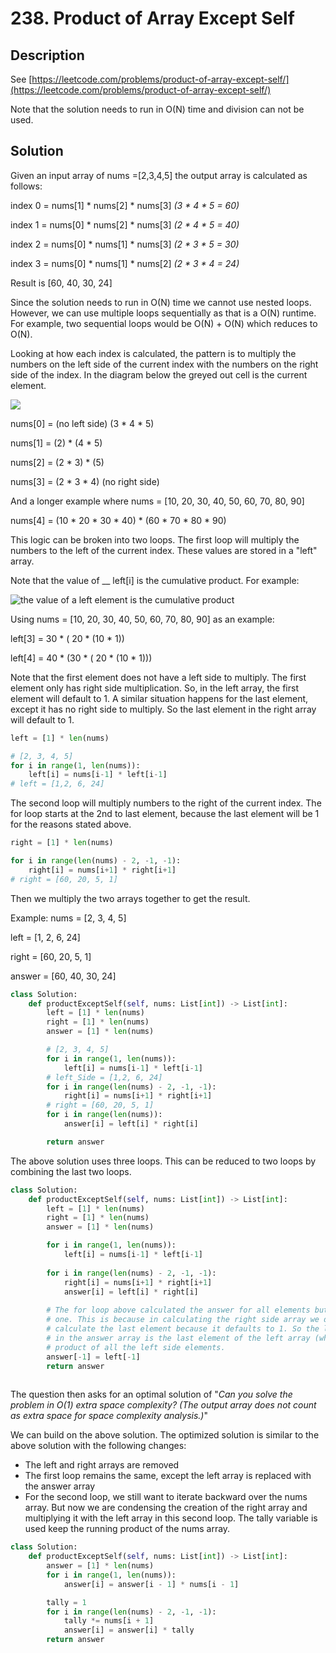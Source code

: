 # 238. Product of Array Except Self

## Description

See [https://leetcode.com/problems/product-of-array-except-self/](https://leetcode.com/problems/product-of-array-except-self/)

Note that the solution needs to run in O(N) time and division can not be used.

## Solution

Given an input array of nums =\[2,3,4,5] the output array is calculated as follows:

index 0 = nums\[1] \* nums\[2] \* nums\[3]  _(3 \* 4 \* 5 = 60)_

index 1 = nums\[0] \* nums\[2] \* nums\[3] _(2  \* 4 \* 5 = 40)_

index 2 = nums\[0] \* nums\[1] \* nums\[3] _(2 \* 3 \* 5 = 30)_

index 3 = nums\[0] \* nums\[1] \* nums\[2] _(2 \* 3 \* 4 = 24)_

Result is \[60, 40, 30, 24]

Since the solution needs to run in O(N) time we cannot use nested loops. However, we can use multiple loops sequentially as that is a O(N) runtime. For example, two sequential loops would be O(N) + O(N) which reduces to O(N).

Looking at how each index is calculated, the pattern is to multiply the numbers on the left side of the current index with the numbers on the right side of the index. In the diagram below the greyed out cell is the current element.&#x20;

![](../../.gitbook/assets/Product\_of\_Array\_Except\_Self.svg)



nums\[0] = (no left side) (3 \* 4 \* 5)

nums\[1] = (2) \* (4 \* 5)

nums\[2] = (2 \* 3) \* (5)

nums\[3] = (2 \* 3 \* 4) (no right side)

And a longer example where nums = \[10, 20, 30, 40, 50, 60, 70, 80, 90]

nums\[4] = (10 \* 20 \* 30 \* 40) \* (60 \* 70 \* 80 \* 90)

This logic can be broken into two loops. The first loop will multiply the numbers to the left of the current index. These values are stored in a "left" array.

Note that the value of __ left\[i] is the cumulative product. For example:

![the value of a left element is the cumulative product](../../.gitbook/assets/238\_2new.png)

Using  nums = \[10, 20, 30, 40, 50, 60, 70, 80, 90] as an example:

left\[3] = 30 \* ( 20 \* (10 \* 1))

left\[4] = 40 \* (30 \* ( 20 \* (10 \* 1)))

Note that the first element does not have a left side to multiply. The first element only has right side multiplication. So, in the left array, the first element will default to 1. A similar situation happens for the last element, except it has no right side to multiply. So the last element in the right array will default to 1.

```python
left = [1] * len(nums)

# [2, 3, 4, 5]
for i in range(1, len(nums)):
    left[i] = nums[i-1] * left[i-1]
# left = [1,2, 6, 24]
```

The second loop will multiply numbers to the right of the current index. The for loop starts at the 2nd to last element, because the last element will be 1 for the reasons stated above.

```python
right = [1] * len(nums)

for i in range(len(nums) - 2, -1, -1):
    right[i] = nums[i+1] * right[i+1]
# right = [60, 20, 5, 1]
```

Then we multiply the two arrays together to get the result.&#x20;

Example: nums = \[2, 3, 4, 5]

left = \[1, 2, 6, 24]

right = \[60, 20, 5, 1]

answer = \[60, 40, 30, 24]

```python
class Solution:
    def productExceptSelf(self, nums: List[int]) -> List[int]:
        left = [1] * len(nums)
        right = [1] * len(nums)
        answer = [1] * len(nums)

        # [2, 3, 4, 5]
        for i in range(1, len(nums)):
            left[i] = nums[i-1] * left[i-1]
        # left_Side = [1,2, 6, 24]
        for i in range(len(nums) - 2, -1, -1):
            right[i] = nums[i+1] * right[i+1]
        # right = [60, 20, 5, 1]
        for i in range(len(nums)):
            answer[i] = left[i] * right[i]

        return answer
```

The above solution uses three loops. This can be reduced to two loops by combining the last two loops.

```python
class Solution:
    def productExceptSelf(self, nums: List[int]) -> List[int]:
        left = [1] * len(nums)
        right = [1] * len(nums)
        answer = [1] * len(nums)

        for i in range(1, len(nums)):
            left[i] = nums[i-1] * left[i-1]
        
        for i in range(len(nums) - 2, -1, -1):
            right[i] = nums[i+1] * right[i+1]
            answer[i] = left[i] * right[i]
        
        # The for loop above calculated the answer for all elements but the last 
        # one. This is because in calculating the right side array we don't 
        # calculate the last element because it defaults to 1. So the last element
        # in the answer array is the last element of the left array (which is the
        # product of all the left side elements.
        answer[-1] = left[-1]
        return answer
                
```

The question then asks for an optimal solution of "_Can you solve the problem in O(1) extra space complexity? (The output array does not count as extra space for space complexity analysis.)_"

We can build on the above solution. The optimized solution is similar to the above solution with the following changes:

* The left and right arrays are removed
* The first loop remains the same, except the left array is replaced with the answer array
* For the second loop, we still want to iterate backward over the nums array. But now we are condensing the creation of the right array and multiplying it with the left array in this second loop. The tally variable is used keep the running product of the nums array.

```python
class Solution:
    def productExceptSelf(self, nums: List[int]) -> List[int]:
        answer = [1] * len(nums)
        for i in range(1, len(nums)):
            answer[i] = answer[i - 1] * nums[i - 1]

        tally = 1
        for i in range(len(nums) - 2, -1, -1):
            tally *= nums[i + 1]
            answer[i] = answer[i] * tally
        return answer
```

